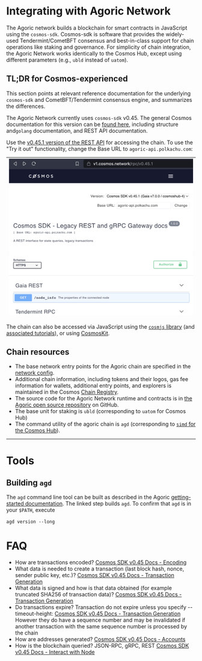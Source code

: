 # Integrating with Agoric Network

The Agoric network builds a blockchain for smart contracts in JavaScript using the `cosmos-sdk`. Cosmos-sdk is software that provides the widely-used Tendermint/CometBFT consensus and best-in-class support for chain operations like staking and governance. For simplicity of chain integration, the Agoric Network works identically to the Cosmos Hub, except using different parameters (e.g., `ubld` instead of `uatom`).

## TL;DR for Cosmos-experienced

This section points at relevant reference documentation for the underlying `cosmos-sdk` and CometBFT/Tendermint consensus engine, and summarizes the differences.

The Agoric Network currently uses `cosmos-sdk` v0.45. The general Cosmos documentation for this version can be [found here](https://docs.cosmos.network/v0.45/), including structure and`golang` documentation, and REST API documentation.

Use the [v0.45.1 version of the REST API](https://v1.cosmos.network/rpc/v0.45.1) for accessing the chain. To use the "Try it out" functionality, change the Base URL to `agoric-api.polkachu.com`:

| ![Alt name of image](./assets/cosmos-api.png) |
| --------------------------------------------- |

The chain can also be accessed via JavaScript using the [`cosmjs` library](https://github.com/cosmos/cosmjs) (and [associated tutorials](https://tutorials.cosmos.network/tutorials/7-cosmjs/1-cosmjs-intro.html)), or using [CosmosKit](https://cosmoskit.com/).

## Chain resources

- The base network entry points for the Agoric chain are specified in the [network config](https://main.agoric.net/network-config).
- Additional chain information, including tokens and their logos, gas fee information for wallets, additional entry points, and explorers is maintained in the Cosmos [Chain Registry](https://github.com/cosmos/chain-registry/tree/master/agoric).
- The source code for the Agoric Network runtime and contracts is in [the Agoric open source repository](https://github.com/Agoric/agoric-sdk) on GitHub.
- The base unit for staking is `ubld` (corresponding to `uatom` for Cosmos Hub)
- The command utility of the agoric chain is `agd` (corresponding to [`simd` for the Cosmos Hub](https://docs.cosmos.network/v0.45/run-node/interact-node.html)).

---

# Tools

## Building `agd`

The `agd` command line tool can be built as described in the Agoric [getting-started documentation](https://docs.agoric.com/guides/getting-started#build-the-cosmic-swingset-package). The linked step builds `agd`. To confirm that `agd` is in your `$PATH`, execute

```
agd version --long
```

# FAQ

- How are transactions encoded?
  [Cosmos SDK v0.45 Docs - Encoding](https://docs.cosmos.network/v0.45/core/encoding.html)
- What data is needed to create a transaction (last block hash, nonce, sender public key, etc.)?
  [Cosmos SDK v0.45 Docs - Transaction Generation](https://docs.cosmos.network/v0.45/core/transactions.html#transaction-generation)
- What data is signed and how is that data obtained (for example truncated SHA256 of transaction data)?
  [Cosmos SDK v0.45 Docs - Transaction Generation](https://docs.cosmos.network/v0.45/core/transactions.html#transaction-generation)
- Do transactions expire?
  Transaction do not expire unless you specify --timeout-height: [Cosmos SDK v0.45 Docs - Transaction Generation](https://docs.cosmos.network/v0.45/core/transactions.html#transaction-generation)
  However they do have a sequence number and may be invalidated if another transaction with the same sequence number is processed by the chain
- How are addresses generated?
  [Cosmos SDK v0.45 Docs - Accounts](https://docs.cosmos.network/v0.45/basics/accounts.html)
- How is the blockchain queried?
  JSON-RPC, gRPC, REST [Cosmos SDK v0.45 Docs - Interact with Node](https://docs.cosmos.network/v0.45/run-node/interact-node.html)
